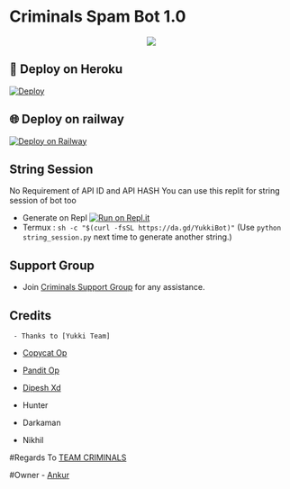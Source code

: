 # Criminals Spam Bot 1.0

<p align="center">
  <img src="https://telegra.ph/file/ccfbea8b06f46c0222124.jpg">
</p>

## 🚀 Deploy on Heroku 
[![Deploy](https://www.herokucdn.com/deploy/button.svg)](https://dashboard.heroku.com/new?template=https%3A%2F%2Fgithub.com%2FMeizzmrperfect%2Fcriminalsspam1.0)

## 🌐 Deploy on railway 
 [![Deploy on Railway](https://railway.app/button.svg)](https://railway.app/new/template?template=https%3A%2F%2Fgithub.com%2FMeizzmrperfect%2Fcriminalsspam1.0&plugins=postgresql&envs=STRING%2CAPI_ID%2CAPI_HASH%2CSTRING2%2CSTRING3%2CSTRING4%2CSTRING5%2CSTRING6%2CSTRING7%2CSTRING8%2CSTRING9%2CSTRING10%2CSUDO%2CENV&optionalEnvs=STRING2%2CSTRING3%2CSTRING4%2CSTRING5%2CSTRING6%2CSTRING7%2CSTRING8%2CSTRING9%2CSTRING10)

## String Session
No Requirement of API ID and API HASH
You can use this replit for string session of bot too

   - Generate on Repl [![Run on Repl.it](https://repl.it/badge/github/meizmrperfect/criminalsspam1.0)](https://replit.com/@Meizzmrperfect/Criminals)
   - Termux : `sh -c "$(curl -fsSL https://da.gd/YukkiBot)"` (Use `python string_session.py` next time to generate another string.)


## Support Group
   - Join [Criminals Support Group](https://t.me/criminalssupportgroup01) for any assistance.
## Credits
     - Thanks to [Yukki Team]

   - [Copycat Op](https://t.me/My_Love_Coming_Near)

   - [Pandit Op](https://t.me/PANDIT_xD)

   - [Dipesh Xd](https://t.me/DIPESH_XD)

   - Hunter

   - Darkaman

   - Nikhil

#Regards To [TEAM CRIMINALS](https://t.me/the_criminal_clan)

#Owner - [Ankur](https://t.me/Ankur_iz_innocent)
